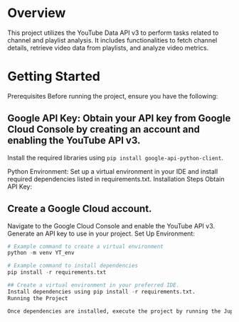 # Overview
This project utilizes the YouTube Data API v3 to perform tasks related to channel and playlist analysis. It includes functionalities to fetch channel details, retrieve video data from playlists, and analyze video metrics.

# Getting Started
Prerequisites
Before running the project, ensure you have the following:

## Google API Key: Obtain your API key from Google Cloud Console by creating an account and enabling the YouTube API v3.
Install the required libraries using `pip install google-api-python-client`.

Python Environment: Set up a virtual environment in your IDE and install required dependencies listed in requirements.txt.
Installation Steps
Obtain API Key:

## Create a Google Cloud account.
Navigate to the Google Cloud Console and enable the YouTube API v3.
Generate an API key to use in your project.
Set Up Environment:

```python
# Example command to create a virtual environment
python -m venv YT_env

# Example command to install dependencies
pip install -r requirements.txt

## Create a virtual environment in your preferred IDE.
Install dependencies using pip install -r requirements.txt.
Running the Project

Once dependencies are installed, execute the project by running the Jupyter Notebook (*.ipynb) file. This file contains the main workflow and can be executed step-by-step to interact with the YouTube API and analyze channel data.

